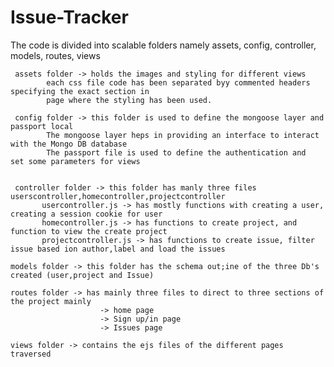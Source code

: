 # Issue-Tracker

The code is divided into scalable folders
 namely  assets, config, controller, models, routes, views
    
    
     assets folder -> holds the images and styling for different views
            each css file code has been separated byy commented headers specifying the exact section in
            page where the styling has been used.
            
     config folder -> this folder is used to define the mongoose layer and  passport local
            The mongoose layer heps in providing an interface to interact with the Mongo DB database
            The passport file is used to define the authentication and  set some parameters for views


     controller folder -> this folder has manly three files userscontroller,homecontroller,projectcontroller
           usercontroller.js -> has mostly functions with creating a user, creating a session cookie for user
           homecontroller.js -> has functions to create project, and function to view the create project
           projectcontroller.js -> has functions to create issue, filter issue based ion author,label and load the issues
 
    models folder -> this folder has the schema out;ine of the three Db's created (user,project and Issue)
    
    routes folder -> has mainly three files to direct to three sections of the project mainly 
                        -> home page
                        -> Sign up/in page
                        -> Issues page
                        
    views folder -> contains the ejs files of the different pages traversed
